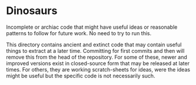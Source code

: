# Dinosaurs
Incomplete or archiac code that might have useful ideas or reasonable patterns to follow for future work.  No need to try to run this.

This directory contains ancient and extinct code that may contain useful things to extract at a later time.  Committing for first commits and then will remove this from the head of the repository.  For some of these, newer and improved versions exist in closed-source form that may be released at later times.  For others, they are working scratch-sheets for ideas, were the ideas might be useful but the specific code is not necessarily such.
